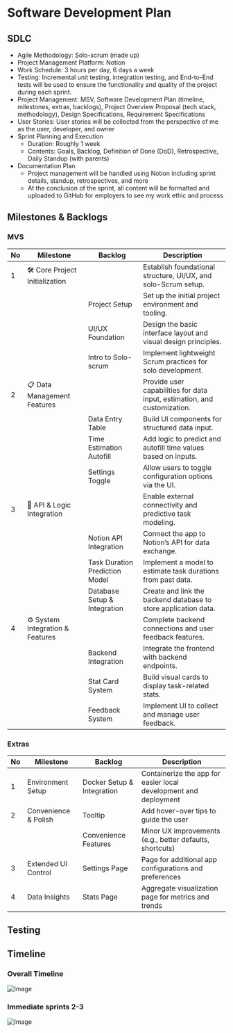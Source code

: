 # Software Development Plan

## SDLC
* Agile Methodology: Solo-scrum (made up)
* Project Management Platform: Notion
* Work Schedule: 3 hours per day, 6 days a week
* Testing: Incremental unit testing, integration testing, and End-to-End tests will be used to ensure the functionality and quality of the project during each sprint.
* Project Management: MSV, Software Development Plan (timeline, milestones, extras, backlogs), Project Overview Proposal (tech stack, methodology), Design Specifications, Requirement Specifications
* User Stories: User stories will be collected from the perspective of me as the user, developer, and owner
* Sprint Planning and Execution
  * Duration: Roughly 1 week
  * Contents: Goals, Backlog, Definition of Done (DoD), Retrospective, Daily Standup (with parents)
* Documentation Plan
  * Project management will be handled using Notion including sprint details, standup, retrospectives, and more
  * At the conclusion of the sprint, all content will be formatted and uploaded to GitHub for employers to see my work ethic and process


## Milestones & Backlogs
### MVS
| No | Milestone                           | Backlog                          | Description                                                                 |
|----|-------------------------------------|----------------------------------|-----------------------------------------------------------------------------|
| 1  | 🛠️ Core Project Initialization     |                                  | Establish foundational structure, UI/UX, and solo-Scrum setup.              |
|    |                                     | Project Setup                    | Set up the initial project environment and tooling.                         |
|    |                                     | UI/UX Foundation                 | Design the basic interface layout and visual design principles.             |
|    |                                     | Intro to Solo-scrum             | Implement lightweight Scrum practices for solo development.                 |
| 2  | 📋 Data Management Features         |                                  | Provide user capabilities for data input, estimation, and customization.    |
|    |                                     | Data Entry Table                 | Build UI components for structured data input.                              |
|    |                                     | Time Estimation Autofill         | Add logic to predict and autofill time values based on inputs.              |
|    |                                     | Settings Toggle                  | Allow users to toggle configuration options via the UI.                     |
| 3  | 🔌 API & Logic Integration          |                                  | Enable external connectivity and predictive task modeling.                  |
|    |                                     | Notion API Integration           | Connect the app to Notion’s API for data exchange.                          |
|    |                                     | Task Duration Prediction Model   | Implement a model to estimate task durations from past data.                |
|    |                                     | Database Setup & Integration     | Create and link the backend database to store application data.             |
| 4  | ⚙️ System Integration & Features   |                                  | Complete backend connections and user feedback features.                    |
|    |                                     | Backend Integration              | Integrate the frontend with backend endpoints.                              |
|    |                                     | Stat Card System                 | Build visual cards to display task-related stats.                           |
|    |                                     | Feedback System                  | Implement UI to collect and manage user feedback.                           |

### Extras
| No | Milestone              | Backlog                    | Description                                                       |
|----|------------------------|----------------------------|-------------------------------------------------------------------|
| 1  | Environment Setup      | Docker Setup & Integration | Containerize the app for easier local development and deployment  |
| 2  | Convenience & Polish   | Tooltip                    | Add hover-over tips to guide the user                             |
|    |                        | Convenience Features       | Minor UX improvements (e.g., better defaults, shortcuts)          |
| 3  | Extended UI Control    | Settings Page              | Page for additional app configurations and preferences            |
| 4  | Data Insights          | Stats Page                 | Aggregate visualization page for metrics and trends               |


## Testing

## Timeline
### Overall Timeline
![Image](https://github.com/user-attachments/assets/a95f710a-11ef-4cbb-94f9-9f239571fcbe)

### Immediate sprints 2-3
![Image](https://github.com/user-attachments/assets/81fdb588-1d34-4dc7-ba1b-f8af707758ec)
